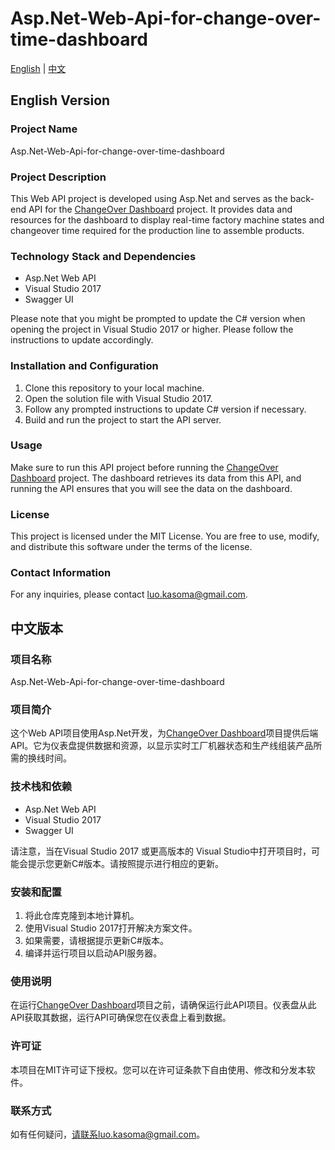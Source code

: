 # Asp.Net-Web-Api-for-change-over-time-dashboard

[English](#english-version) | [中文](#中文版本)

## English Version

### Project Name

Asp.Net-Web-Api-for-change-over-time-dashboard

### Project Description

This Web API project is developed using Asp.Net and serves as the back-end API for the [ChangeOver Dashboard](https://github.com/QZKasoma-Luo/ChangeOver-Dashboard) project. It provides data and resources for the dashboard to display real-time factory machine states and changeover time required for the production line to assemble products.

### Technology Stack and Dependencies

- Asp.Net Web API
- Visual Studio 2017
- Swagger UI

Please note that you might be prompted to update the C# version when opening the project in Visual Studio 2017 or higher. Please follow the instructions to update accordingly.

### Installation and Configuration

1. Clone this repository to your local machine.
2. Open the solution file with Visual Studio 2017.
3. Follow any prompted instructions to update C# version if necessary.
4. Build and run the project to start the API server.

### Usage

Make sure to run this API project before running the [ChangeOver Dashboard](https://github.com/QZKasoma-Luo/ChangeOver-Dashboard) project. The dashboard retrieves its data from this API, and running the API ensures that you will see the data on the dashboard.

### License

This project is licensed under the MIT License. You are free to use, modify, and distribute this software under the terms of the license.

### Contact Information

For any inquiries, please contact luo.kasoma@gmail.com.

## 中文版本

### 项目名称

Asp.Net-Web-Api-for-change-over-time-dashboard

### 项目简介

这个Web API项目使用Asp.Net开发，为[ChangeOver Dashboard](https://github.com/QZKasoma-Luo/ChangeOver-Dashboard)项目提供后端API。它为仪表盘提供数据和资源，以显示实时工厂机器状态和生产线组装产品所需的换线时间。

### 技术栈和依赖

- Asp.Net Web API
- Visual Studio 2017
- Swagger UI

请注意，当在Visual Studio 2017 或更高版本的 Visual Studio中打开项目时，可能会提示您更新C#版本。请按照提示进行相应的更新。

### 安装和配置

1. 将此仓库克隆到本地计算机。
2. 使用Visual Studio 2017打开解决方案文件。
3. 如果需要，请根据提示更新C#版本。
4. 编译并运行项目以启动API服务器。

### 使用说明

在运行[ChangeOver Dashboard](https://github.com/QZKasoma-Luo/ChangeOver-Dashboard)项目之前，请确保运行此API项目。仪表盘从此API获取其数据，运行API可确保您在仪表盘上看到数据。

### 许可证

本项目在MIT许可证下授权。您可以在许可证条款下自由使用、修改和分发本软件。

### 联系方式

如有任何疑问，请联系luo.kasoma@gmail.com。
